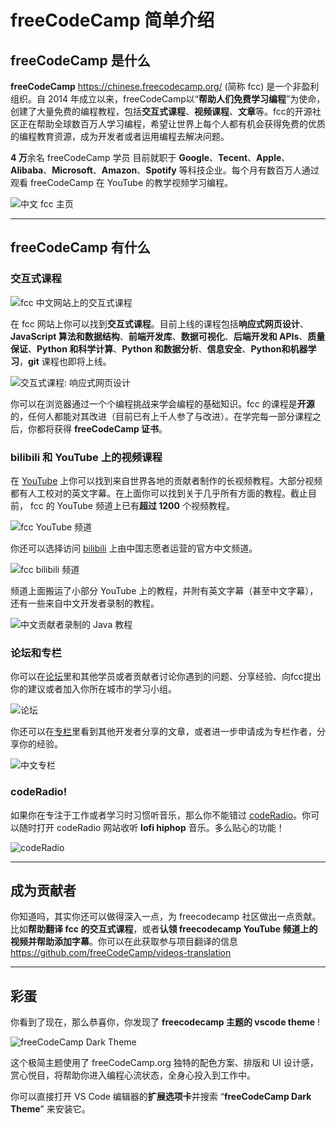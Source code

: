 # freeCodeCamp 简单介绍

## freeCodeCamp 是什么

**freeCodeCamp** <https://chinese.freecodecamp.org/> (简称 fcc) 是一个非盈利组织。自 2014 年成立以来，freeCodeCamp以“**帮助人们免费学习编程**”为使命，创建了大量免费的编程教程，包括**交互式课程**、**视频课程**、**文章**等。fcc的开源社区正在帮助全球数百万人学习编程，希望让世界上每个人都有机会获得免费的优质的编程教育资源，成为开发者或者运用编程去解决问题。
  
**4 万**余名 freeCodeCamp 学员 目前就职于 **Google**、**Tecent**、**Apple**、**Alibaba**、**Microsoft**、**Amazon**、**Spotify** 等科技企业。每个月有数百万人通过观看 freeCodeCamp 在 YouTube 的教学视频学习编程。

![中文 fcc 主页](https://files.mdnice.com/user/20708/04c25264-40cd-4918-ad1e-f4d6d83c1bd9.png)

---

## freeCodeCamp 有什么

### 交互式课程

![fcc 中文网站上的交互式课程](https://files.mdnice.com/user/20708/90d44785-4f7a-4c3e-874f-1e503d968643.png)

在 fcc 网站上你可以找到**交互式课程**。目前上线的课程包括**响应式网页设计**、**JavaScript 算法和数据结构**、**前端开发库**、**数据可视化**、**后端开发和 APIs**、**质量保证**、**Python 和科学计算**、**Python 和数据分析**、**信息安全**、**Python和机器学习**，**git** 课程也即将上线。

![交互式课程: 响应式网页设计](https://files.mdnice.com/user/20708/e6593254-0b09-41e4-acfd-9524b8a9e135.png)

你可以在浏览器通过一个个编程挑战来学会编程的基础知识。fcc 的课程是**开源**的，任何人都能对其改进（目前已有上千人参了与改进）。在学完每一部分课程之后，你都将获得 **freeCodeCamp 证书**。

### bilibili 和 YouTube 上的视频课程

在 [YouTube](https://www.youtube.com/c/Freecodecamp) 上你可以找到来自世界各地的贡献者制作的长视频教程。大部分视频都有人工校对的英文字幕。在上面你可以找到关于几乎所有方面的教程。截止目前， fcc 的 YouTube 频道上已有**超过 1200** 个视频教程。

![fcc YouTube 频道](https://files.mdnice.com/user/20708/c92f976e-e8c6-4273-8c3f-b91232c153c4.png)

你还可以选择访问 [bilibili](https://space.bilibili.com/335505768) 上由中国志愿者运营的官方中文频道。

![fcc bilibili 频道](https://files.mdnice.com/user/20708/28c54282-816b-4e34-8fee-ff12624eb290.png)

频道上面搬运了小部分 YouTube 上的教程，并附有英文字幕（甚至中文字幕），还有一些来自中文开发者录制的教程。

![中文贡献者录制的 Java 教程](https://files.mdnice.com/user/20708/e68ab933-0fa6-4b6c-9d54-eaf0bdce7373.png)

### 论坛和专栏

你可以在[论坛](https://chinese.freecodecamp.org/forum/)里和其他学员或者贡献者讨论你遇到的问题、分享经验、向fcc提出你的建议或者加入你所在城市的学习小组。

![论坛](https://files.mdnice.com/user/20708/557e9317-fed6-4289-8362-57d46064be81.png)

你还可以在[专栏](https://chinese.freecodecamp.org/news/)里看到其他开发者分享的文章，或者进一步申请成为专栏作者，分享你的经验。

![中文专栏](https://files.mdnice.com/user/20708/e0e1bf63-42e2-49f8-b7b7-4ac96b03b333.png)

### codeRadio!

如果你在专注于工作或者学习时习惯听音乐，那么你不能错过 [codeRadio](https://coderadio.freecodecamp.org/)。你可以随时打开 codeRadio 网站收听 **lofi hiphop** 音乐。多么贴心的功能！

![codeRadio](https://files.mdnice.com/user/20708/3726b6fb-2f55-4708-9cdd-fc025e2312ee.png)


---

## 成为贡献者

你知道吗，其实你还可以做得深入一点，为 freecodecamp 社区做出一点贡献。比如**帮助翻译 fcc 的交互式课程**，或者**认领 freecodecamp YouTube 频道上的视频并帮助添加字幕**。你可以在此获取参与项目翻译的信息<https://github.com/freeCodeCamp/videos-translation>

---

## 彩蛋

你看到了现在，那么恭喜你，你发现了 **freecodecamp 主题的 vscode theme** !

![freeCodeCamp Dark Theme](https://files.mdnice.com/user/20708/62470a98-9b04-4da6-82d0-5ca8ff3c4067.png)

这个极简主题使用了 freeCodeCamp.org 独特的配色方案、排版和 UI 设计感，赏心悦目，将帮助你进入编程心流状态，全身心投入到工作中。

你可以直接打开 VS Code 编辑器的**扩展选项卡**并搜索 “**freeCodeCamp Dark Theme**” 来安装它。






